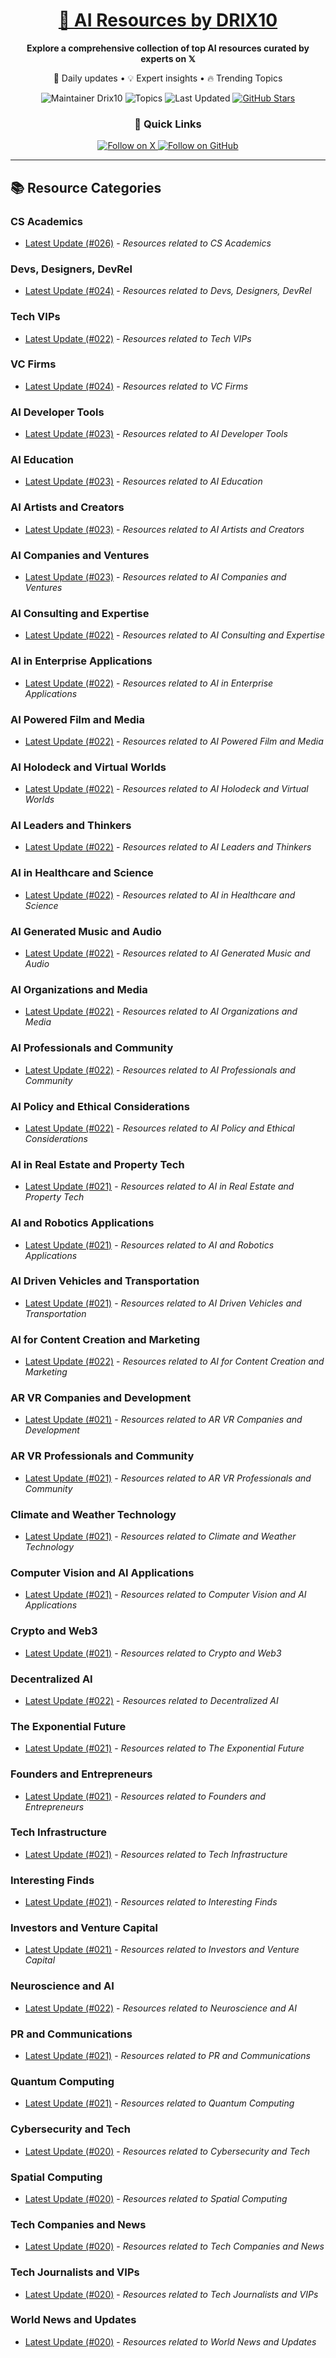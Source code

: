 
<div align="center">
  <h1><a href="https://x.com/DRIX_10_" target="_blank">🚀 AI Resources by DRIX10</a></h1>
  <p><strong>Explore a comprehensive collection of top AI resources curated by experts on 𝕏</strong></p>
  <p>🌟 Daily updates • 💡 Expert insights • 🔥 Trending Topics</p>

  <img src="https://img.shields.io/badge/Maintainer-Drix10-blue?style=for-the-badge" alt="Maintainer Drix10" />
  <img src="https://img.shields.io/badge/Topics-Everything%2C%20AI-red?style=for-the-badge" alt="Topics" />
  <img src="https://img.shields.io/github/last-commit/Drix10/ai-resources?style=for-the-badge&color=5D6D7E" alt="Last Updated" />
  <a href="https://github.com/Drix10/ai-resources"><img src="https://img.shields.io/github/stars/Drix10/ai-resources?style=for-the-badge&color=yellow" alt="GitHub Stars" /></a>

  <br>

  <h3>🌟 Quick Links</h3>
    <a href="https://x.com/DRIX_10_">
      <img src="https://img.shields.io/badge/Follow_on_𝕏-black?style=for-the-badge&logo=x&logoColor=white" alt="Follow on X" />
    </a>
    <a href="https://github.com/Drix10">
      <img src="https://img.shields.io/badge/Follow_on_GitHub-black?style=for-the-badge&logo=github&logoColor=white" alt="Follow on GitHub" />
    </a>
</div>

---

## 📚 Resource Categories

### CS Academics

*   [Latest Update (#026)](https://github.com/Drix10/ai-resources/blob/main/CS%20Academics/resources-026.md) - *Resources related to CS Academics*

### Devs, Designers, DevRel

*   [Latest Update (#024)](https://github.com/Drix10/ai-resources/blob/main/Devs%2C%20Designers%2C%20DevRel/resources-024.md) - *Resources related to Devs, Designers, DevRel*

### Tech VIPs

*   [Latest Update (#022)](https://github.com/Drix10/ai-resources/blob/main/Tech%20VIPs/resources-022.md) - *Resources related to Tech VIPs*

### VC Firms

*   [Latest Update (#024)](https://github.com/Drix10/ai-resources/blob/main/VC%20Firms/resources-024.md) - *Resources related to VC Firms*

### AI Developer Tools

*   [Latest Update (#023)](https://github.com/Drix10/ai-resources/blob/main/AI%20Developer%20Tools/resources-023.md) - *Resources related to AI Developer Tools*

### AI Education

*   [Latest Update (#023)](https://github.com/Drix10/ai-resources/blob/main/AI%20Education/resources-023.md) - *Resources related to AI Education*

### AI Artists and Creators

*   [Latest Update (#023)](https://github.com/Drix10/ai-resources/blob/main/AI%20Artists%20and%20Creators/resources-023.md) - *Resources related to AI Artists and Creators*

### AI Companies and Ventures

*   [Latest Update (#023)](https://github.com/Drix10/ai-resources/blob/main/AI%20Companies%20and%20Ventures/resources-023.md) - *Resources related to AI Companies and Ventures*

### AI Consulting and Expertise

*   [Latest Update (#022)](https://github.com/Drix10/ai-resources/blob/main/AI%20Consulting%20and%20Expertise/resources-022.md) - *Resources related to AI Consulting and Expertise*

### AI in Enterprise Applications

*   [Latest Update (#022)](https://github.com/Drix10/ai-resources/blob/main/AI%20in%20Enterprise%20Applications/resources-022.md) - *Resources related to AI in Enterprise Applications*

### AI Powered Film and Media

*   [Latest Update (#022)](https://github.com/Drix10/ai-resources/blob/main/AI%20Powered%20Film%20and%20Media/resources-022.md) - *Resources related to AI Powered Film and Media*

### AI Holodeck and Virtual Worlds

*   [Latest Update (#022)](https://github.com/Drix10/ai-resources/blob/main/AI%20Holodeck%20and%20Virtual%20Worlds/resources-022.md) - *Resources related to AI Holodeck and Virtual Worlds*

### AI Leaders and Thinkers

*   [Latest Update (#022)](https://github.com/Drix10/ai-resources/blob/main/AI%20Leaders%20and%20Thinkers/resources-022.md) - *Resources related to AI Leaders and Thinkers*

### AI in Healthcare and Science

*   [Latest Update (#022)](https://github.com/Drix10/ai-resources/blob/main/AI%20in%20Healthcare%20and%20Science/resources-022.md) - *Resources related to AI in Healthcare and Science*

### AI Generated Music and Audio

*   [Latest Update (#022)](https://github.com/Drix10/ai-resources/blob/main/AI%20Generated%20Music%20and%20Audio/resources-022.md) - *Resources related to AI Generated Music and Audio*

### AI Organizations and Media

*   [Latest Update (#022)](https://github.com/Drix10/ai-resources/blob/main/AI%20Organizations%20and%20Media/resources-022.md) - *Resources related to AI Organizations and Media*

### AI Professionals and Community

*   [Latest Update (#022)](https://github.com/Drix10/ai-resources/blob/main/AI%20Professionals%20and%20Community/resources-022.md) - *Resources related to AI Professionals and Community*

### AI Policy and Ethical Considerations

*   [Latest Update (#022)](https://github.com/Drix10/ai-resources/blob/main/AI%20Policy%20and%20Ethical%20Considerations/resources-022.md) - *Resources related to AI Policy and Ethical Considerations*

### AI in Real Estate and Property Tech

*   [Latest Update (#021)](https://github.com/Drix10/ai-resources/blob/main/AI%20in%20Real%20Estate%20and%20Property%20Tech/resources-021.md) - *Resources related to AI in Real Estate and Property Tech*

### AI and Robotics Applications

*   [Latest Update (#021)](https://github.com/Drix10/ai-resources/blob/main/AI%20and%20Robotics%20Applications/resources-021.md) - *Resources related to AI and Robotics Applications*

### AI Driven Vehicles and Transportation

*   [Latest Update (#021)](https://github.com/Drix10/ai-resources/blob/main/AI%20Driven%20Vehicles%20and%20Transportation/resources-021.md) - *Resources related to AI Driven Vehicles and Transportation*

### AI for Content Creation and Marketing

*   [Latest Update (#022)](https://github.com/Drix10/ai-resources/blob/main/AI%20for%20Content%20Creation%20and%20Marketing/resources-022.md) - *Resources related to AI for Content Creation and Marketing*

### AR VR Companies and Development

*   [Latest Update (#021)](https://github.com/Drix10/ai-resources/blob/main/AR%20VR%20Companies%20and%20Development/resources-021.md) - *Resources related to AR VR Companies and Development*

### AR VR Professionals and Community

*   [Latest Update (#021)](https://github.com/Drix10/ai-resources/blob/main/AR%20VR%20Professionals%20and%20Community/resources-021.md) - *Resources related to AR VR Professionals and Community*

### Climate and Weather Technology

*   [Latest Update (#021)](https://github.com/Drix10/ai-resources/blob/main/Climate%20and%20Weather%20Technology/resources-021.md) - *Resources related to Climate and Weather Technology*

### Computer Vision and AI Applications

*   [Latest Update (#021)](https://github.com/Drix10/ai-resources/blob/main/Computer%20Vision%20and%20AI%20Applications/resources-021.md) - *Resources related to Computer Vision and AI Applications*

### Crypto and Web3

*   [Latest Update (#021)](https://github.com/Drix10/ai-resources/blob/main/Crypto%20and%20Web3/resources-021.md) - *Resources related to Crypto and Web3*

### Decentralized AI

*   [Latest Update (#022)](https://github.com/Drix10/ai-resources/blob/main/Decentralized%20AI/resources-022.md) - *Resources related to Decentralized AI*

### The Exponential Future

*   [Latest Update (#021)](https://github.com/Drix10/ai-resources/blob/main/The%20Exponential%20Future/resources-021.md) - *Resources related to The Exponential Future*

### Founders and Entrepreneurs

*   [Latest Update (#021)](https://github.com/Drix10/ai-resources/blob/main/Founders%20and%20Entrepreneurs/resources-021.md) - *Resources related to Founders and Entrepreneurs*

### Tech Infrastructure

*   [Latest Update (#021)](https://github.com/Drix10/ai-resources/blob/main/Tech%20Infrastructure/resources-021.md) - *Resources related to Tech Infrastructure*

### Interesting Finds

*   [Latest Update (#021)](https://github.com/Drix10/ai-resources/blob/main/Interesting%20Finds/resources-021.md) - *Resources related to Interesting Finds*

### Investors and Venture Capital

*   [Latest Update (#021)](https://github.com/Drix10/ai-resources/blob/main/Investors%20and%20Venture%20Capital/resources-021.md) - *Resources related to Investors and Venture Capital*

### Neuroscience and AI

*   [Latest Update (#022)](https://github.com/Drix10/ai-resources/blob/main/Neuroscience%20and%20AI/resources-022.md) - *Resources related to Neuroscience and AI*

### PR and Communications

*   [Latest Update (#021)](https://github.com/Drix10/ai-resources/blob/main/PR%20and%20Communications/resources-021.md) - *Resources related to PR and Communications*

### Quantum Computing

*   [Latest Update (#021)](https://github.com/Drix10/ai-resources/blob/main/Quantum%20Computing/resources-021.md) - *Resources related to Quantum Computing*

### Cybersecurity and Tech

*   [Latest Update (#020)](https://github.com/Drix10/ai-resources/blob/main/Cybersecurity%20and%20Tech/resources-020.md) - *Resources related to Cybersecurity and Tech*

### Spatial Computing

*   [Latest Update (#020)](https://github.com/Drix10/ai-resources/blob/main/Spatial%20Computing/resources-020.md) - *Resources related to Spatial Computing*

### Tech Companies and News

*   [Latest Update (#020)](https://github.com/Drix10/ai-resources/blob/main/Tech%20Companies%20and%20News/resources-020.md) - *Resources related to Tech Companies and News*

### Tech Journalists and VIPs

*   [Latest Update (#020)](https://github.com/Drix10/ai-resources/blob/main/Tech%20Journalists%20and%20VIPs/resources-020.md) - *Resources related to Tech Journalists and VIPs*

### World News and Updates

*   [Latest Update (#020)](https://github.com/Drix10/ai-resources/blob/main/World%20News%20and%20Updates/resources-020.md) - *Resources related to World News and Updates*

